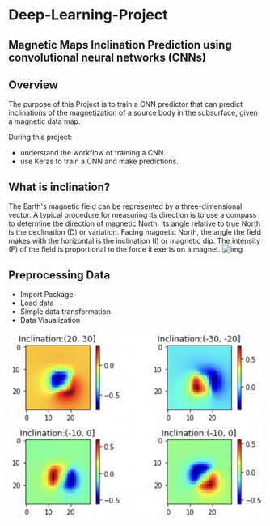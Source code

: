 # Deep-Learning-Project
## Magnetic Maps Inclination Prediction using convolutional neural networks (CNNs)

## Overview
The purpose of this Project is to train a CNN predictor that can predict inclinations of the magnetization of a source body in the subsurface, given a magnetic data map. 

During this project:
* understand the workflow of training a CNN.
* use Keras to train a CNN and make predictions.

## What is inclination?

The Earth's magnetic field can be represented by a three-dimensional vector. A typical procedure for measuring its direction is to use a compass to determine the direction of magnetic North. Its angle relative to true North is the declination (D) or variation. Facing magnetic North, the angle the field makes with the horizontal is the inclination (I) or magnetic dip. The intensity (F) of the field is proportional to the force it exerts on a magnet.
![img](https://drive.google.com/uc?id=1-IJX4-gJRTmkxgP-diI5p0pndLIPJPf1)

## Preprocessing Data
* Import Package
* Load data
* Simple data transformation
* Data Visualization

![image](https://github.com/Yuteng0927/Deep-Learning-Project/blob/main/Image/Data_Visualization.png)

